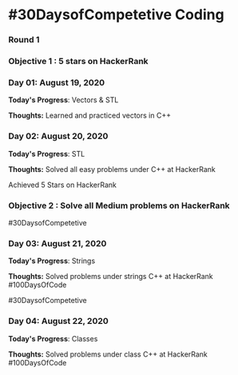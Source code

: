 # #30DaysofCompetetive Coding

### Round 1

### Objective 1 : 5 stars on HackerRank

### Day 01: August 19, 2020

**Today's Progress**: Vectors & STL

**Thoughts:** Learned and practiced vectors in C++

### Day 02: August 20, 2020

**Today's Progress**: STL

**Thoughts:** Solved all easy problems under C++ at HackerRank

Achieved 5 Stars on HackerRank

### Objective 2 : Solve all Medium problems on HackerRank

#30DaysofCompetetive 
### Day 03: August 21, 2020

**Today's Progress**: Strings

**Thoughts:** Solved problems under strings C++ at HackerRank
#100DaysOfCode

#30DaysofCompetetive 
### Day 04: August 22, 2020

**Today's Progress**: Classes

**Thoughts:** Solved problems under class C++ at HackerRank
#100DaysOfCode
